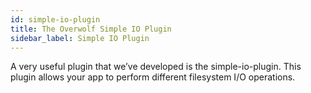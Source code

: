 ```yaml
---
id: simple-io-plugin
title: The Overwolf Simple IO Plugin
sidebar_label: Simple IO Plugin
---
```



A very useful plugin that we’ve developed is the simple-io-plugin. This plugin allows your app to perform different filesystem I/O operations.